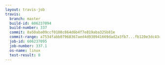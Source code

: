 ```yaml
---
layout: travis-job
travis:
  branch: master
  build-id: 606237094
  build-number: 337
  commit: 8a50aba09ccf0108c864d6b4f7e819aba325b81e
  commit-range: a7534fabb07968367aed4d930941669dad2a3fb7...fb120e3dc43485c14ad6e3e27fc773a678e2ee6a
  job-id: 606237095
  job-number: 337.1
  os-name: linux
  test-result: 0
---
```

